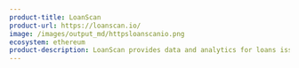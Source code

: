 ```yaml
---
product-title: LoanScan
product-url: https://loanscan.io/
image: /images/output_md/httpsloanscanio.png
ecosystem: ethereum
product-description: LoanScan provides data and analytics for loans issued via open finance protocols on the Ethereum blockchain.
---
```

